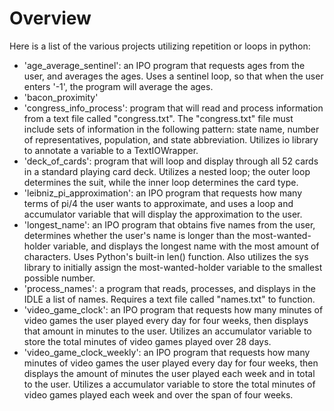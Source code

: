 # Overview

Here is a list of the various projects utilizing repetition or loops in python:

- 'age_average_sentinel': an IPO program that requests ages from the user, and averages the ages. Uses a sentinel loop, so that when the user enters '-1', the program will average the ages.
- 'bacon_proximity'
- 'congress_info_process': program that will read and process information from a text file called "congress.txt". The "congress.txt" file must include sets of information in the following pattern: state name, number of representatives, population, and state abbreviation. Utilizes io library to annotate a variable to a TextIOWrapper. 
- 'deck_of_cards': program that will loop and display through all 52 cards in a standard playing card deck. Utilizes a nested loop; the outer loop determines the suit, while the inner loop determines the card type. 
- 'leibniz_pi_approximation': an IPO program that requests how many terms of pi/4 the user wants to approximate, and uses a loop and accumulator variable that will display the approximation to the user.
- 'longest_name': an IPO program that obtains five names from the user, determines whether the user's name is longer than the most-wanted-holder variable, and displays the longest name with the most amount of characters. Uses Python's built-in len() function. Also utilizes the sys library to initially assign the most-wanted-holder variable to the smallest possible number. 
- 'process_names': a program that reads, processes, and displays in the IDLE a list of names. Requires a text file called "names.txt" to function.
- 'video_game_clock': an IPO program that requests how many minutes of video games the user played every day for four weeks, then displays that amount in minutes to the user. Utilizes an accumulator variable to store the total minutes of video games played over 28 days.
- 'video_game_clock_weekly': an IPO program that requests how many minutes of video games the user played every day for four weeks, then displays the amount of minutes the user played each week and in total to the user. Utilizes a accumulator variable to store the total minutes of video games played each week and over the span of four weeks. 
